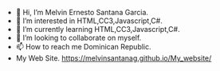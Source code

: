 - 👋 Hi, I’m Melvin Ernesto Santana Garcia. 
- 👀 I’m interested in HTML,CC3,Javascript,C#.
- 🌱 I’m currently learning HTML,CC3,Javascript,C#.
- 💞️ I’m looking to collaborate on myself.
- 📫 How to reach me Dominican Republic.
- My Web Site. https://melvinsantanag.github.io/My_website/

<!---
MelvinErnestoSG/MelvinErnestoSG is a ✨ special ✨ repository because its `README.md` (this file) appears on your GitHub profile.
You can click the Preview link to take a look at your changes.
--->
